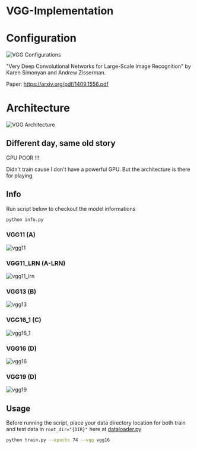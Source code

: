 # VGG-Implementation

# Configuration

![VGG Configurations](./images/configurations.png)

"Very Deep Convolutional Networks for Large-Scale Image Recognition" by Karen Simonyan and Andrew Zisserman.

Paper: https://arxiv.org/pdf/1409.1556.pdf

# Architecture

![VGG Architecture](./images/architecture.png)

## Different day, same old story

GPU POOR !!!

Didn't train cause I don't have a powerful GPU. But the architecture is there for playing.

## Info

Run script below to checkout the model informations

```sh
python info.py
```

### VGG11 (A)

![vgg11](./images/vgg11.jpg)

### VGG11_LRN (A-LRN)

![vgg11_lrn](./images/vgg11_lrn.jpg)

### VGG13 (B)

![vgg13](./images/vgg13.jpg)

### VGG16_1 (C)
![vgg16_1](./images/vgg16_1.jpg)

### VGG16 (D)

![vgg16](./images/vgg16.jpg)

### VGG19 (D)
![vgg19](./images/vgg19.jpg)

## Usage

Before running the script, place your data directory location for both train and test data in `root_dir="{DIR}"` here at [dataloader.py](./dataloader/dataloader.py)

```sh
python train.py --epochs 74 --vgg vgg16
```

